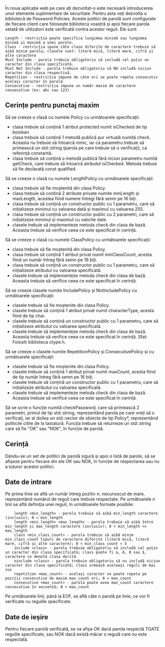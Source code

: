 În noua aplicație web pe care ați dezvoltat-o este necesară introducerea unor elemente suplimentare de securitate. Pentru asta veți dezvolta o bibliotecă de Password Policies. Aceste politici de parolă sunt configurate de fiecare client care folosește biblioteca voastră și apoi fiecare parola setată de utilizatori este verificată contra acestor reguli. Ele sunt:

    Length - restricția poate specifica lungimea minimă sau lungimea minimă și maximă a unei parole.
    Class - restricția spune câte clase diferite de caractere trebuie să aibă minim parola; clasele sunt: literă mică, literă mare, cifră și alte caractere
    Must Include - parola trebuie obligatoriu să includă cel puțin un caracter din clasa specificată.
    Must Not Include - parola trebuie obligatoriu să NU includă niciun caracter din clasa respectivă.
    Repetition - restricția impune de câte ori se poate repeta consecutiv același caracter în parolă
    Consecutive - restricția impune un număr maxim de caractere consecutive (ex: abc sau 123)


## Cerințe pentru punctaj maxim
Să se creeze o clasă cu numele Policy cu următoarele specificații:
- clasa trebuie să conțină 1 atribut protected numit isChecked de tip boolean.
- clasa trebuie să conțină 1 metodă publică pur virtuală numită check. Aceasta nu trebuie să întoarcă nimic, iar ca parametru trebuie să primească un std::string (parola pe care trebuie să o verificați), ca referință constantă.
- clasa trebuie să conțină o metodă publică fără niciun parametru numită getCheck, care trebuie să întoarcă atributul isChecked. Metoda trebuie să fie declarată const qualified.

Să se creeze o clasă cu numele LengthPolicy cu următoarele specificații:
- clasa trebuie să fie moștenită din clasa Policy.
- clasa trebuie să conțină 2 atribute private numite minLength și maxLength, acestea fiind numere întregi fără semn pe 16 biți.
- clasa trebuie să conțină un constructor public cu 1 parametru, care să inițializeze minimul cu valoarea dată și maximul cu valoarea 255.
- clasa trebuie să conțină un constructor public cu 2 parametri, care să inițializeze minimul și maximul cu valorile date.
- clasele trebuie să implementeze metoda check din clasa de bază. Aceasta trebuie să verifice ceea ce este specificat în cerință.

Să se creeze o clasă cu numele ClassPolicy cu următoarele specificații:
- clasa trebuie să fie moștenită din clasa Policy.
- clasa trebuie să conțină 1 atribut privat numit minClassCount, acesta fiind un număr întreg fără semn pe 16 biți.
- clasa trebuie să conțină un constructor public cu 1 parametru, care să inițializeze atributul cu valoarea specificată.
- clasele trebuie să implementeze metoda check din clasa de bază. Aceasta trebuie să verifice ceea ce este specificat în cerință.

Să se creeze clasele numite IncludePolicy și NotIncludePolicy cu următoarele specificații:
- clasele trebuie să fie moștenite din clasa Policy.
- clasele trebuie să conțină 1 atribut privat numit characterType, acesta fiind de tip char.
- clasele trebuie să conțină un constructor public cu 1 parametru, care să inițializeze atributul cu valoarea specificată.
- clasele trebuie să implementeze metoda check din clasa de bază. Aceasta trebuie să verifice ceea ce este specificat în cerință.
  Sfat: Folositi biblioteca ctype.h.

Să se creeze o clasele numite RepetitionPolicy și ConsecutivePolicy și  cu următoarele specificații:
- clasele trebuie să fie moștenite din clasa Policy.
- clasele trebuie să conțină 1 atribut privat numit maxCount, acesta fiind de tip număr întreg fără semn pe 16 biți.
- clasele trebuie să conțină un constructor public cu 1 parametru, care să inițializeze atributul cu valoarea specificată.
- clasele trebuie să implementeze metoda check din clasa de bază. Aceasta trebuie să verifice ceea ce este specificat în cerință.

Să se scrie o funcție numită checkPassword, care să primească 2 parametri, primul de tip std::string, reprezentând parola pe care vreți să o verificați, iar al doilea un std::vector de obiecte de tip Policy*, reprezentând politicile citite de la tastatură. Funcția trebuie să returneze un std::string care să fie "OK" sau "NOK", în funcție de parolă.

## Cerință

Dându-se un set de politici de parolă sigură și apoi o listă de parole, să se afișeze pentru fiecare din ele OK sau NOK, în funcție de respectarea sau nu a tuturor acestor politici.

## Date de intrare

Pe prima linie se află un număr întreg pozitiv n, necunoscut de mare, reprezentând numărul de reguli care trebuie respectate. Pe următoarele n linii se află definiția unei reguli, în următoarele formate posibile:

        length <min_length> - parola trebuie să aibă min_length caractere (inclusiv); 0 < min_length
        length <min_length> <max_length> - parola trebuie să aibă între min_length și max_length caractere (inclusiv); 0 < min_length <= max_length
        class <min_class_count> - parola trebuie să aibă minim min_class_count tipuri de caractere diferite (literă mică, literă mare, cifră și alte caractere); 0 < min_class_count < 5
        include <class> - parola trebuie obligatoriu să includă cel puțin un caracter din clasa specificată; class poate fi a, A, 0 sau $, caractere ce denotă clasa dorită
        ninclude <class> - parola trebuie obligatoriu să nu includă niciun caracter din clasa specificată; class urmează aceleași reguli de mai sus
        repetition <max_count> - același caracter se poate repeta pe poziții consecutive de maxim max_count ori; 0 < max_count
        consecutive <max_count> - parola poate avea max_count caractere consecutive în secvență; 0 < max_count

Pe următoarele linii, până la EOF, se află câte o parolă pe linie, ce vor fi verificate cu regulile specificate.

## Date de ieșire

Pentru fiecare parolă verificată, se va afișa OK dacă parola respectă TOATE regulile specificate, sau NOK dacă există măcar o regulă care nu este respectată.